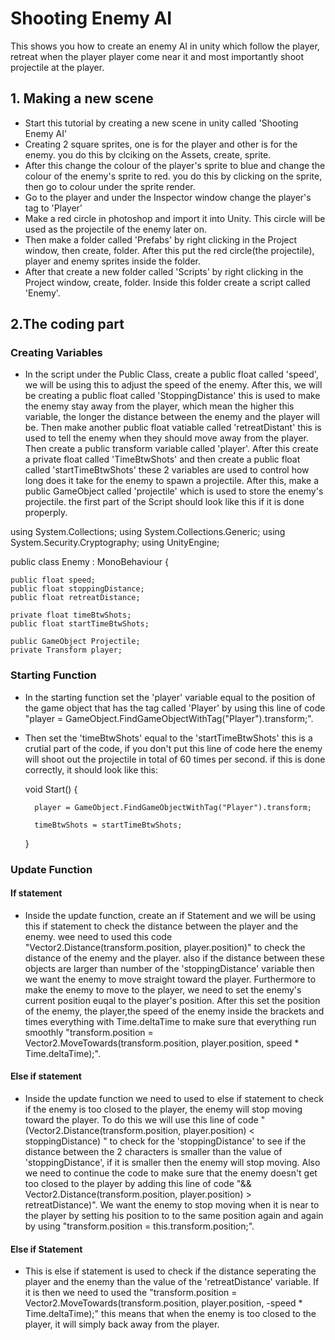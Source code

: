 # Shooting Enemy AI
This shows you how to create an enemy AI in unity which follow the player, retreat when the player player come near it and most importantly shoot projectile at the player. 
## 1. Making a new scene 
- Start this tutorial by creating a new scene in unity called 'Shooting Enemy AI' 
- Creating 2 square sprites, one is for the player and other is for the enemy. you do this by clciking on the Assets, create, sprite.
- After this change the colour of the player's sprite to blue and change the colour of the enemy's sprite to red. you do this by clicking on the sprite, then go to colour under the sprite render.
- Go to the player and under the Inspector window change the player's tag to 'Player' 
- Make a red circle in photoshop and import it into Unity. This circle will be used as the projectile of the enemy later on.
- Then make a folder called 'Prefabs' by right clicking in the Project window, then create, folder. After this put the red circle(the projectile), player and enemy sprites inside the folder.
- After that create a new folder called 'Scripts' by right clicking in the Project window, create, folder. Inside this folder create a script called 'Enemy'. 

## 2.The coding part
### Creating Variables
- In the script under the Public Class, create a public float called 'speed', we will be using this to adjust the speed of the enemy. After this, we will be creating a public float called 'StoppingDistance' this is used to make the enemy stay away from the player, which mean the higher this variable, the longer the distance between the enemy and the player will be. Then make another public float vatiable called 'retreatDistant' this is used to tell the enemy when they should move away from the player. Then create a public transform variable called 'player'. After this create a private float called 'TimeBtwShots' and then create a public float called 'startTimeBtwShots' these 2 variables are used to control how long does it take for the enemy to spawn a projectile. After this, make a public GameObject called 'projectile' which is used to store the enemy's projectile. the first part of the Script should look like this if it is done properply.

using System.Collections;
using System.Collections.Generic;
using System.Security.Cryptography;
using UnityEngine;

public class Enemy : MonoBehaviour
{

    public float speed;
    public float stoppingDistance;
    public float retreatDistance;

    private float timeBtwShots;
    public float startTimeBtwShots;

    public GameObject Projectile;
    private Transform player;
    
 ### Starting Function
 - In the starting function set the 'player' variable equal to the position of the game object that has the tag called 'Player' by using this line of code "player = GameObject.FindGameObjectWithTag("Player").transform;". 

- Then set the 'timeBtwShots' equal to the 'startTimeBtwShots' this is a crutial part of the code, if you don't put this line of code here the enemy will shoot out the projectile in total of 60 times per second. if this is done correctly, it should look like this:
 
   void Start()
    {
    
        player = GameObject.FindGameObjectWithTag("Player").transform;

        timeBtwShots = startTimeBtwShots;
    }
 
 ### Update Function
 #### If statement
 - Inside the update function, create an if Statement and we will be using this if statement to check the distance between the player and the enemy. wee need to used this code "Vector2.Distance(transform.position, player.position)" to check the distance of the enemy and the player. also if the distance between these objects are larger than number of the 'stoppingDistance' variable then we want the enemy to move straight toward the player. Furthermore to make the enemy to move to the player, we need to set the enemy's current position euqal to the player's position. After this set the position of the enemy, the player,the speed of the enemy inside the brackets and times everything with Time.deltaTime to make sure that everything run smoothly "transform.position = Vector2.MoveTowards(transform.position, player.position, speed * Time.deltaTime);".
 
 #### Else if statement
 - Inside the update function we need to used to else if statement to check if the enemy is too closed to the player, the enemy will stop moving toward the player. To do this we will use this line of code "(Vector2.Distance(transform.position, player.position) < stoppingDistance) " to check for the 'stoppingDistance' to see if the distance between the 2 characters is smaller than the value of 'stoppingDistance', if it is smaller then the enemy will stop moving. Also we need to continue the code to make sure that the enemy doesn't get too closed to the player by adding this line of code "&& Vector2.Distance(transform.position, player.position) > retreatDistance)". We want the enemy to stop moving when it is near to the player by setting his position to to the same position again and again by using "transform.position = this.transform.position;". 
 
 #### Else if Statement
 - This is else if statement is used to check if the distance seperating the player and the enemy than the value of the 'retreatDistance' variable. If it is then we need to used the "transform.position = Vector2.MoveTowards(transform.position, player.position, -speed * Time.deltaTime);"  this means that when the enemy is too closed to the player, it will simply back away from the player.
 



















